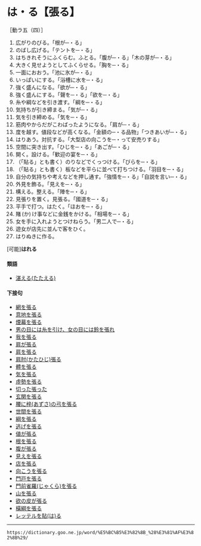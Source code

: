 # は・る【張る】

［動ラ五（四）］
1.  広がりのびる。「根が─・る」
2.  のばし広げる。「テントを─・る」
3.  はちきれそうにふくらむ。ふとる。「腹が─・る」「木の芽が─・る」
4.  大きく見せようとしてふくらせる。「胸を─・る」
5.  一面におおう。「池に氷が─・る」
6.  いっぱいにする。「浴槽に水を─・る」
7.  強く盛んになる。「欲が─・る」
8.  強く盛んにする。「聲を─・る」「欲を─・る」
9.  糸や綱などを引き渡す。「綱を─・る」
10.  気持ちが引き締まる。「気が─・る」
11.  気を引き締める。「気を─・る」
12.  筋肉やからだがこわばったようになる。「肩が─・る」
13.  度を越す。値段などが高くなる。「金額の─・る品物」「つきあいが─・る」
14.  はりあう。対抗する。「大型店の向こうを─・って安売りする」
15.  空間に突き出す。「ひじを─・る」「あごが─・る」
16.  開く。設ける。「歓迎の宴を─・る」
17.  （「貼る」とも書く）のりなどでくっつける。「びらを─・る」
18.  （「貼る」とも書く）板などを平らに並べて打ちつける。「羽目を─・る」
19.  自分の気持ちや考えなどを押し通す。「強情を─・る」「自説を言い─・る」
20.  外見を飾る。「見えを─・る」
21.  構える。整える。「陣を─・る」
22.  見張りを置く。見張る。「國道を─・る」
23.  平手で打つ。はたく。「ほおを─・る」
24.  賭 (か) け事などに金銭をかける。「相場を─・る」
25.  女を手に入れようとつけねらう。「男二人で─・る」
26.  遊女が店先に並んで客をひく。
27.  はりぬきに作る。
    

\[可能\]**はれる**

#### 類語

-   [湛える(たたえる)](https://dictionary.goo.ne.jp/word/%E6%B9%9B%E3%81%88%E3%82%8B/#jn-136706)

#### 下接句

-   [網を張る](https://dictionary.goo.ne.jp/word/%E7%B6%B2%E3%82%92%E5%BC%B5%E3%82%8B/#jn-6516)
-   [意地を張る](https://dictionary.goo.ne.jp/word/%E6%84%8F%E5%9C%B0%E3%82%92%E5%BC%B5%E3%82%8B/#jn-11075)
-   [煙幕を張る](https://dictionary.goo.ne.jp/word/%E7%85%99%E5%B9%95%E3%82%92%E5%BC%B5%E3%82%8B/#jn-26915)
-   [男の目には糸を引け、女の目には鈴を張れ](https://dictionary.goo.ne.jp/word/%E7%94%B7%E3%81%AE%E7%9B%AE%E3%81%AB%E3%81%AF%E7%B3%B8%E3%82%92%E5%BC%95%E3%81%91%E5%A5%B3%E3%81%AE%E7%9B%AE%E3%81%AB%E3%81%AF%E9%88%B4%E3%82%92%E5%BC%B5%E3%82%8C/#jn-31924)
-   [我を張る](https://dictionary.goo.ne.jp/word/%E6%88%91%E3%82%92%E5%BC%B5%E3%82%8B/#jn-34923)
-   [肩が張る](https://dictionary.goo.ne.jp/word/%E8%82%A9%E3%81%8C%E5%BC%B5%E3%82%8B/#jn-41613)
-   [肩を張る](https://dictionary.goo.ne.jp/word/%E8%82%A9%E3%82%92%E5%BC%B5%E3%82%8B/#jn-41627)
-   [肩肘(かたひじ)張る](https://dictionary.goo.ne.jp/word/%E8%82%A9%E8%82%98%E5%BC%B5%E3%82%8B/#jn-42052)
-   [體を張る](https://dictionary.goo.ne.jp/word/%E4%BD%93%E3%82%92%E5%BC%B5%E3%82%8B/#jn-45834)
-   [気を張る](https://dictionary.goo.ne.jp/word/%E6%B0%97%E3%82%92%E5%BC%B5%E3%82%8B/#jn-50142)
-   [虛勢を張る](https://dictionary.goo.ne.jp/word/%E8%99%9A%E5%8B%A2%E3%82%92%E5%BC%B5%E3%82%8B/#jn-57789)
-   [切った張った](https://dictionary.goo.ne.jp/word/%E5%88%87%E3%81%A3%E3%81%9F%E5%BC%B5%E3%81%A3%E3%81%9F/#jn-58525)
-   [玄関を張る](https://dictionary.goo.ne.jp/word/%E7%8E%84%E9%96%A2%E3%82%92%E5%BC%B5%E3%82%8B/#jn-69341)
-   [腰に梓(あずさ)の弓を張る](https://dictionary.goo.ne.jp/word/%E8%85%B0%E3%81%AB%E6%A2%93%E3%81%AE%E5%BC%93%E3%82%92%E5%BC%B5%E3%82%8B/#jn-78499)
-   [世間を張る](https://dictionary.goo.ne.jp/word/%E4%B8%96%E9%96%93%E3%82%92%E5%BC%B5%E3%82%8B/#jn-123948)
-   [綱を張る](https://dictionary.goo.ne.jp/word/%E7%B6%B1%E3%82%92%E5%BC%B5%E3%82%8B/#jn-147800)
-   [逃げを張る](https://dictionary.goo.ne.jp/word/%E9%80%83%E3%81%92%E3%82%92%E5%BC%B5%E3%82%8B/#jn-166605)
-   [値が張る](https://dictionary.goo.ne.jp/word/%E5%80%A4%E3%81%8C%E5%BC%B5%E3%82%8B/#jn-169574)
-   [根を張る](https://dictionary.goo.ne.jp/word/%E6%A0%B9%E3%82%92%E5%BC%B5%E3%82%8B/#jn-169585)
-   [腹が張る](https://dictionary.goo.ne.jp/word/%E8%85%B9%E3%81%8C%E5%BC%B5%E3%82%8B/#jn-179628)
-   [見えを張る](https://dictionary.goo.ne.jp/word/%E8%A6%8B%E6%A0%84%E3%82%92%E5%BC%B5%E3%82%8B/#jn-210858)
-   [店を張る](https://dictionary.goo.ne.jp/word/%E5%BA%97%E3%82%92%E5%BC%B5%E3%82%8B/#jn-211908)
-   [向こうを張る](https://dictionary.goo.ne.jp/word/%E5%90%91%E3%81%93%E3%81%86%E3%82%92%E5%BC%B5%E3%82%8B/#jn-214934)
-   [門戸を張る](https://dictionary.goo.ne.jp/word/%E9%96%80%E6%88%B8%E3%82%92%E5%BC%B5%E3%82%8B/#jn-220708)
-   [門前雀羅(じゃくら)を張る](https://dictionary.goo.ne.jp/word/%E9%96%80%E5%89%8D%E9%9B%80%E7%BE%85%E3%82%92%E5%BC%B5%E3%82%8B/#jn-220792)
-   [山を張る](https://dictionary.goo.ne.jp/word/%E5%B1%B1%E3%82%92%E5%BC%B5%E3%82%8B/#jn-222583)
-   [欲の皮が張る](https://dictionary.goo.ne.jp/word/%E6%AC%B2%E3%81%AE%E7%9A%AE%E3%81%8C%E5%BC%B5%E3%82%8B/#jn-227071)
-   [橫綱を張る](https://dictionary.goo.ne.jp/word/%E6%A8%AA%E7%B6%B1%E3%82%92%E5%BC%B5%E3%82%8B/#jn-227342)
-   [レッテルを貼(は)る](https://dictionary.goo.ne.jp/word/%E3%83%AC%E3%83%83%E3%83%86%E3%83%AB%E3%82%92%E8%B2%BC%E3%82%8B/#jn-234927)

---
`https://dictionary.goo.ne.jp/word/%E5%BC%B5%E3%82%8B_%28%E3%81%AF%E3%82%8B%29/`
